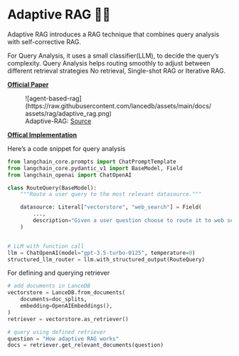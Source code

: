 **Adaptive RAG 🤹‍♂️**
====================================================================
Adaptive RAG introduces a RAG technique that combines query analysis with self-corrective RAG. 

For Query Analysis, it uses a small classifier(LLM), to decide the query’s complexity. Query Analysis helps routing smoothly to adjust between different retrieval strategies No retrieval, Single-shot RAG or Iterative RAG.

**[Official Paper](https://arxiv.org/pdf/2403.14403)**

<figure markdown="span">
  ![agent-based-rag](https://raw.githubusercontent.com/lancedb/assets/main/docs/assets/rag/adaptive_rag.png)
  <figcaption>Adaptive-RAG: <a href="https://github.com/starsuzi/Adaptive-RAG">Source</a>
  </figcaption>
</figure>

**[Offical Implementation](https://github.com/starsuzi/Adaptive-RAG)**

Here’s a code snippet for query analysis

```python
from langchain_core.prompts import ChatPromptTemplate
from langchain_core.pydantic_v1 import BaseModel, Field
from langchain_openai import ChatOpenAI

class RouteQuery(BaseModel):
    """Route a user query to the most relevant datasource."""

    datasource: Literal["vectorstore", "web_search"] = Field(
        ...,
        description="Given a user question choose to route it to web search or a vectorstore.",
    )


# LLM with function call
llm = ChatOpenAI(model="gpt-3.5-turbo-0125", temperature=0)
structured_llm_router = llm.with_structured_output(RouteQuery)
```

For defining and querying retriever

```python
# add documents in LanceDB
vectorstore = LanceDB.from_documents(
    documents=doc_splits,
    embedding=OpenAIEmbeddings(),
)
retriever = vectorstore.as_retriever()

# query using defined retriever
question = "How adaptive RAG works"
docs = retriever.get_relevant_documents(question)
```
